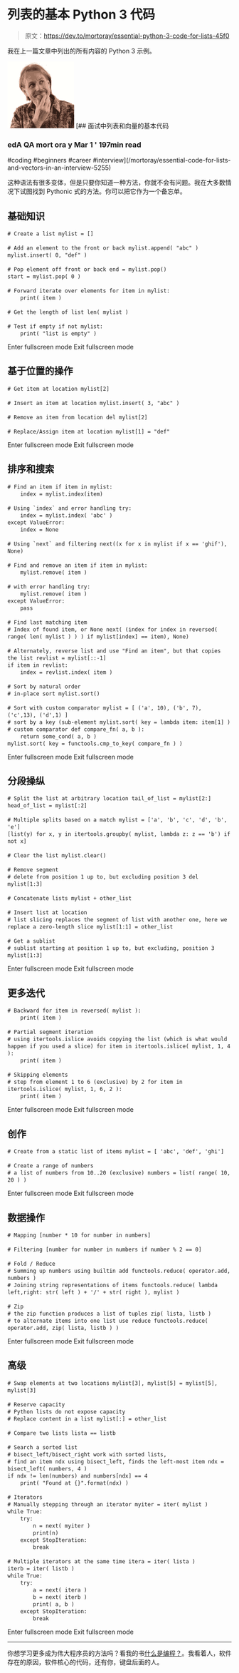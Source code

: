# 列表的基本 Python 3 代码

> 原文：<https://dev.to/mortoray/essential-python-3-code-for-lists-45f0>

我在上一篇文章中列出的所有内容的 Python 3 示例。

[![mortoray image](img/d44da21f46b8ea3a9ef11fbb09c57f91.png)](/mortoray) [## 面试中列表和向量的基本代码

### edA QA mort ora y Mar 1 ' 197min read

#coding #beginners #career #interview](/mortoray/essential-code-for-lists-and-vectors-in-an-interview-5255)

这种语法有很多变体，但是只要你知道一种方法，你就不会有问题。我在大多数情况下试图找到 Pythonic 式的方法。你可以把它作为一个备忘单。

## 基础知识

```
# Create a list mylist = []

# Add an element to the front or back mylist.append( "abc" )
mylist.insert( 0, "def" )

# Pop element off front or back end = mylist.pop()
start = mylist.pop( 0 )

# Forward iterate over elements for item in mylist:
    print( item )

# Get the length of list len( mylist )

# Test if empty if not mylist:
    print( "list is empty" ) 
```

Enter fullscreen mode Exit fullscreen mode

## 基于位置的操作

```
# Get item at location mylist[2]

# Insert an item at location mylist.insert( 3, "abc" ) 

# Remove an item from location del mylist[2]

# Replace/Assign item at location mylist[1] = "def" 
```

Enter fullscreen mode Exit fullscreen mode

## 排序和搜索

```
# Find an item if item in mylist:
    index = mylist.index(item)

# Using `index` and error handling try:
    index = mylist.index( 'abc' )
except ValueError:
    index = None

# Using `next` and filtering next((x for x in mylist if x == 'ghif'), None)

# Find and remove an item if item in mylist:
    mylist.remove( item )

# with error handling try:
    mylist.remove( item )
except ValueError:
    pass

# Find last matching item
# Index of found item, or None next( (index for index in reversed( range( len( mylist ) ) ) if mylist[index] == item), None)

# Alternately, reverse list and use "Find an item", but that copies the list revlist = mylist[::-1]
if item in revlist:
    index = revlist.index( item )

# Sort by natural order
# in-place sort mylist.sort()

# Sort with custom comparator mylist = [ ('a', 10), ('b', 7), ('c',13), ('d',1) ]
# sort by a key (sub-element mylist.sort( key = lambda item: item[1] )
# custom comparator def compare_fn( a, b ):
    return some_cond( a, b )
mylist.sort( key = functools.cmp_to_key( compare_fn ) ) 
```

Enter fullscreen mode Exit fullscreen mode

## 分段操纵

```
# Split the list at arbitrary location tail_of_list = mylist[2:]
head_of_list = mylist[:2]

# Multiple splits based on a match mylist = ['a', 'b', 'c', 'd', 'b', 'e']
[list(y) for x, y in itertools.groupby( mylist, lambda z: z == 'b') if not x]

# Clear the list mylist.clear()

# Remove segment
# delete from position 1 up to, but excluding position 3 del mylist[1:3]

# Concatenate lists mylist + other_list

# Insert list at location
# list slicing replaces the segment of list with another one, here we replace a zero-length slice mylist[1:1] = other_list

# Get a sublist
# sublist starting at position 1 up to, but excluding, position 3 mylist[1:3] 
```

Enter fullscreen mode Exit fullscreen mode

## 更多迭代

```
# Backward for item in reversed( mylist ):
    print( item )

# Partial segment iteration
# using itertools.islice avoids copying the list (which is what would happen if you used a slice) for item in itertools.islice( mylist, 1, 4 ):
    print( item )

# Skipping elements
# step from element 1 to 6 (exclusive) by 2 for item in itertools.islice( mylist, 1, 6, 2 ):
    print( item ) 
```

Enter fullscreen mode Exit fullscreen mode

## 创作

```
# Create from a static list of items mylist = [ 'abc', 'def', 'ghi']

# Create a range of numbers
# a list of numbers from 10..20 (exclusive) numbers = list( range( 10, 20 ) ) 
```

Enter fullscreen mode Exit fullscreen mode

## 数据操作

```
# Mapping [number * 10 for number in numbers]

# Filtering [number for number in numbers if number % 2 == 0]

# Fold / Reduce
# Summing up numbers using builtin add functools.reduce( operator.add, numbers )
# Joining string representations of items functools.reduce( lambda left,right: str( left ) + '/' + str( right ), mylist )

# Zip
# the zip function produces a list of tuples zip( lista, listb )
# to alternate items into one list use reduce functools.reduce( operator.add, zip( lista, listb ) ) 
```

Enter fullscreen mode Exit fullscreen mode

## 高级

```
# Swap elements at two locations mylist[3], mylist[5] = mylist[5], mylist[3]

# Reserve capacity
# Python lists do not expose capacity 
# Replace content in a list mylist[:] = other_list

# Compare two lists lista == listb

# Search a sorted list
# bisect_left/bisect_right work with sorted lists,
# find an item ndx using bisect_left, finds the left-most item ndx = bisect_left( numbers, 4 )
if ndx != len(numbers) and numbers[ndx] == 4
    print( "Found at {}".format(ndx) )

# Iterators
# Manually stepping through an iterator myiter = iter( mylist )
while True:
    try:
        n = next( myiter )
        print(n)
    except StopIteration:
        break

# Multiple iterators at the same time itera = iter( lista )
iterb = iter( listb )
while True:
    try:
        a = next( itera )
        b = next( iterb )
        print( a, b )
    except StopIteration:
        break 
```

Enter fullscreen mode Exit fullscreen mode

* * *

你想学习更多成为伟大程序员的方法吗？看我的书[什么是编程？](http://bit.ly/2tG8fGS)。我看着人，软件存在的原因，软件核心的代码，还有你，键盘后面的人。
